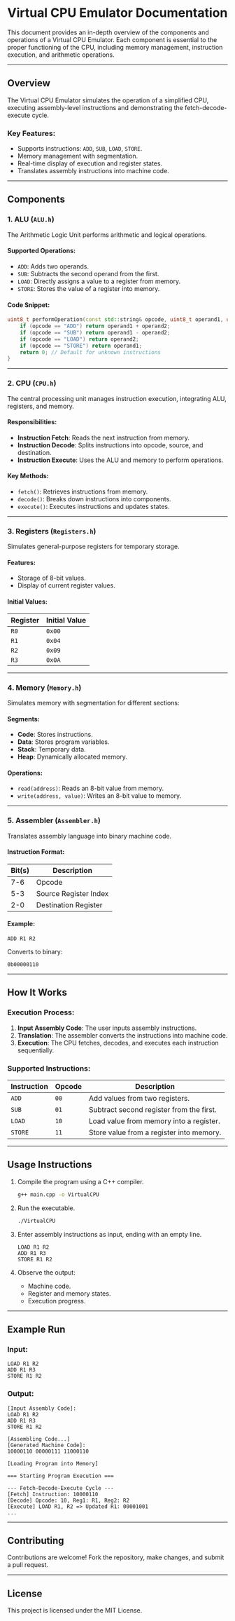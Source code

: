 # Virtual CPU Emulator Documentation

This document provides an in-depth overview of the components and operations of a Virtual CPU Emulator. Each component is essential to the proper functioning of the CPU, including memory management, instruction execution, and arithmetic operations.

---

## **Overview**
The Virtual CPU Emulator simulates the operation of a simplified CPU, executing assembly-level instructions and demonstrating the fetch-decode-execute cycle.

### **Key Features**:
- Supports instructions: `ADD`, `SUB`, `LOAD`, `STORE`.
- Memory management with segmentation.
- Real-time display of execution and register states.
- Translates assembly instructions into machine code.

---

## **Components**

### **1. ALU (`ALU.h`)**
The Arithmetic Logic Unit performs arithmetic and logical operations.
#### **Supported Operations**:
- `ADD`: Adds two operands.
- `SUB`: Subtracts the second operand from the first.
- `LOAD`: Directly assigns a value to a register from memory.
- `STORE`: Stores the value of a register into memory.

#### **Code Snippet**:
```cpp
uint8_t performOperation(const std::string& opcode, uint8_t operand1, uint8_t operand2) {
    if (opcode == "ADD") return operand1 + operand2;
    if (opcode == "SUB") return operand1 - operand2;
    if (opcode == "LOAD") return operand2;
    if (opcode == "STORE") return operand1;
    return 0; // Default for unknown instructions
}
```

---

### **2. CPU (`CPU.h`)**
The central processing unit manages instruction execution, integrating ALU, registers, and memory.
#### **Responsibilities**:
- **Instruction Fetch**: Reads the next instruction from memory.
- **Instruction Decode**: Splits instructions into opcode, source, and destination.
- **Instruction Execute**: Uses the ALU and memory to perform operations.

#### **Key Methods**:
- `fetch()`: Retrieves instructions from memory.
- `decode()`: Breaks down instructions into components.
- `execute()`: Executes instructions and updates states.

---

### **3. Registers (`Registers.h`)**
Simulates general-purpose registers for temporary storage.
#### **Features**:
- Storage of 8-bit values.
- Display of current register values.

#### **Initial Values**:
| Register | Initial Value |
|----------|---------------|
| `R0`     | `0x00`        |
| `R1`     | `0x04`        |
| `R2`     | `0x09`        |
| `R3`     | `0x0A`        |

---

### **4. Memory (`Memory.h`)**
Simulates memory with segmentation for different sections:
#### **Segments**:
- **Code**: Stores instructions.
- **Data**: Stores program variables.
- **Stack**: Temporary data.
- **Heap**: Dynamically allocated memory.

#### **Operations**:
- `read(address)`: Reads an 8-bit value from memory.
- `write(address, value)`: Writes an 8-bit value to memory.

---

### **5. Assembler (`Assembler.h`)**
Translates assembly language into binary machine code.
#### **Instruction Format**:
| Bit(s) | Description           |
|--------|-----------------------|
| 7-6    | Opcode                |
| 5-3    | Source Register Index |
| 2-0    | Destination Register  |

#### **Example**:
```assembly
ADD R1 R2
```
Converts to binary:
```
0b00000110
```

---

## **How It Works**

### **Execution Process**:
1. **Input Assembly Code**: The user inputs assembly instructions.
2. **Translation**: The assembler converts the instructions into machine code.
3. **Execution**: The CPU fetches, decodes, and executes each instruction sequentially.

### **Supported Instructions**:
| Instruction | Opcode | Description                              |
|-------------|--------|------------------------------------------|
| `ADD`       | `00`   | Add values from two registers.           |
| `SUB`       | `01`   | Subtract second register from the first. |
| `LOAD`      | `10`   | Load value from memory into a register.  |
| `STORE`     | `11`   | Store value from a register into memory. |

---

## **Usage Instructions**

1. Compile the program using a C++ compiler.
   ```bash
   g++ main.cpp -o VirtualCPU
   ```

2. Run the executable.
   ```bash
   ./VirtualCPU
   ```

3. Enter assembly instructions as input, ending with an empty line.
   ```plaintext
   LOAD R1 R2
   ADD R1 R3
   STORE R1 R2
   ```

4. Observe the output:
   - Machine code.
   - Register and memory states.
   - Execution progress.

---

## **Example Run**
### Input:
```assembly
LOAD R1 R2
ADD R1 R3
STORE R1 R2
```

### Output:
```plaintext
[Input Assembly Code]:
LOAD R1 R2
ADD R1 R3
STORE R1 R2

[Assembling Code...]
[Generated Machine Code]:
10000110 00000111 11000110 

[Loading Program into Memory]

=== Starting Program Execution ===

--- Fetch-Decode-Execute Cycle ---
[Fetch] Instruction: 10000110
[Decode] Opcode: 10, Reg1: R1, Reg2: R2
[Execute] LOAD R1, R2 => Updated R1: 00001001
...
```

---

## **Contributing**
Contributions are welcome! Fork the repository, make changes, and submit a pull request.

---

## **License**
This project is licensed under the MIT License.
